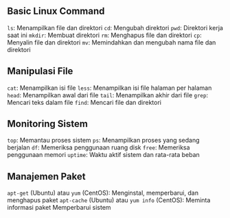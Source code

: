 ## Basic Linux Command

`ls`: Menampilkan file dan direktori
`cd`: Mengubah direktori
`pwd`: Direktori kerja saat ini
`mkdir`: Membuat direktori
`rm`: Menghapus file dan direktori
`cp`: Menyalin file dan direktori
`mv`: Memindahkan dan mengubah nama file dan direktori

## Manipulasi File

`cat`: Menampilkan isi file
`less`: Menampilkan isi file halaman per halaman
`head`: Menampilkan awal dari file
`tail`: Menampilkan akhir dari file
`grep`: Mencari teks dalam file
`find`: Mencari file dan direktori

## Monitoring Sistem

`top`: Memantau proses sistem
`ps`: Menampilkan proses yang sedang berjalan
`df`: Memeriksa penggunaan ruang disk
`free`: Memeriksa penggunaan memori
`uptime`: Waktu aktif sistem dan rata-rata beban

## Manajemen Paket

`apt-get` (Ubuntu) atau `yum` (CentOS): Menginstal, memperbarui, dan menghapus paket
`apt-cache` (Ubuntu) atau `yum info` (CentOS): Meminta informasi paket
Memperbarui sistem

